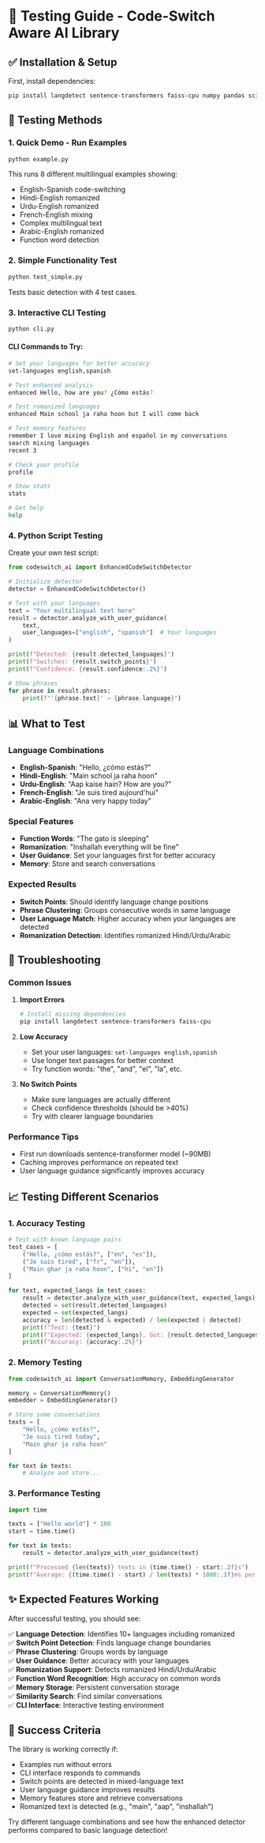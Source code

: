 # 🧪 Testing Guide - Code-Switch Aware AI Library

## ✅ Installation & Setup

First, install dependencies:
```bash
pip install langdetect sentence-transformers faiss-cpu numpy pandas scikit-learn
```

## 🚀 Testing Methods

### 1. Quick Demo - Run Examples
```bash
python example.py
```
This runs 8 different multilingual examples showing:
- English-Spanish code-switching
- Hindi-English romanized
- Urdu-English romanized  
- French-English mixing
- Complex multilingual text
- Arabic-English romanized
- Function word detection

### 2. Simple Functionality Test
```bash
python test_simple.py
```
Tests basic detection with 4 test cases.

### 3. Interactive CLI Testing
```bash
python cli.py
```

#### CLI Commands to Try:
```bash
# Set your languages for better accuracy
set-languages english,spanish

# Test enhanced analysis
enhanced Hello, how are you? ¿Cómo estás?

# Test romanized languages  
enhanced Main school ja raha hoon but I will come back

# Test memory features
remember I love mixing English and español in my conversations
search mixing languages
recent 3

# Check your profile
profile

# Show stats
stats

# Get help
help
```

### 4. Python Script Testing

Create your own test script:
```python
from codeswitch_ai import EnhancedCodeSwitchDetector

# Initialize detector
detector = EnhancedCodeSwitchDetector()

# Test with your languages
text = "Your multilingual text here"
result = detector.analyze_with_user_guidance(
    text, 
    user_languages=["english", "spanish"]  # Your languages
)

print(f"Detected: {result.detected_languages}")
print(f"Switches: {result.switch_points}")
print(f"Confidence: {result.confidence:.2%}")

# Show phrases
for phrase in result.phrases:
    print(f"'{phrase.text}' → {phrase.language}")
```

## 📊 What to Test

### Language Combinations
- **English-Spanish**: "Hello, ¿cómo estás?"
- **Hindi-English**: "Main school ja raha hoon"  
- **Urdu-English**: "Aap kaise hain? How are you?"
- **French-English**: "Je suis tired aujourd'hui"
- **Arabic-English**: "Ana very happy today"

### Special Features
- **Function Words**: "The gato is sleeping"
- **Romanization**: "Inshallah everything will be fine"
- **User Guidance**: Set your languages first for better accuracy
- **Memory**: Store and search conversations

### Expected Results
- **Switch Points**: Should identify language change positions
- **Phrase Clustering**: Groups consecutive words in same language
- **User Language Match**: Higher accuracy when your languages are detected
- **Romanization Detection**: Identifies romanized Hindi/Urdu/Arabic

## 🔧 Troubleshooting

### Common Issues

1. **Import Errors**
   ```bash
   # Install missing dependencies
   pip install langdetect sentence-transformers faiss-cpu
   ```

2. **Low Accuracy**
   - Set your user languages: `set-languages english,spanish`
   - Use longer text passages for better context
   - Try function words: "the", "and", "el", "la", etc.

3. **No Switch Points**
   - Make sure languages are actually different
   - Check confidence thresholds (should be >40%)
   - Try with clearer language boundaries

### Performance Tips
- First run downloads sentence-transformer model (~90MB)
- Caching improves performance on repeated text
- User language guidance significantly improves accuracy

## 📈 Testing Different Scenarios

### 1. Accuracy Testing
```python
# Test with known language pairs
test_cases = [
    ("Hello, ¿cómo estás?", ["en", "es"]),
    ("Je suis tired", ["fr", "en"]), 
    ("Main ghar ja raha hoon", ["hi", "en"])
]

for text, expected_langs in test_cases:
    result = detector.analyze_with_user_guidance(text, expected_langs)
    detected = set(result.detected_languages)
    expected = set(expected_langs)
    accuracy = len(detected & expected) / len(expected | detected)
    print(f"Text: {text}")
    print(f"Expected: {expected_langs}, Got: {result.detected_languages}")
    print(f"Accuracy: {accuracy:.2%}")
```

### 2. Memory Testing
```python
from codeswitch_ai import ConversationMemory, EmbeddingGenerator

memory = ConversationMemory()
embedder = EmbeddingGenerator()

# Store some conversations
texts = [
    "Hello, ¿cómo estás?",
    "Je suis tired today", 
    "Main ghar ja raha hoon"
]

for text in texts:
    # Analyze and store...
```

### 3. Performance Testing
```python
import time

texts = ["Hello world"] * 100
start = time.time()

for text in texts:
    result = detector.analyze_with_user_guidance(text)

print(f"Processed {len(texts)} texts in {time.time() - start:.2f}s")
print(f"Average: {(time.time() - start) / len(texts) * 1000:.1f}ms per text")
```

## ✨ Expected Features Working

After successful testing, you should see:

✅ **Language Detection**: Identifies 10+ languages including romanized  
✅ **Switch Point Detection**: Finds language change boundaries  
✅ **Phrase Clustering**: Groups words by language  
✅ **User Guidance**: Better accuracy with your languages  
✅ **Romanization Support**: Detects romanized Hindi/Urdu/Arabic  
✅ **Function Word Recognition**: High accuracy on common words  
✅ **Memory Storage**: Persistent conversation storage  
✅ **Similarity Search**: Find similar conversations  
✅ **CLI Interface**: Interactive testing environment  

## 🎯 Success Criteria

The library is working correctly if:
- Examples run without errors
- CLI interface responds to commands  
- Switch points are detected in mixed-language text
- User language guidance improves results
- Memory features store and retrieve conversations
- Romanized text is detected (e.g., "main", "aap", "inshallah")

Try different language combinations and see how the enhanced detector performs compared to basic language detection!